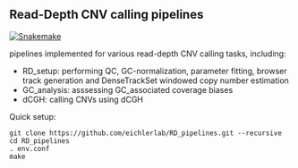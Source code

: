 ## Read-Depth CNV calling pipelines

[![Snakemake](https://img.shields.io/badge/snakemake-≥3.5.4-brightgreen.svg?style=flat-square)](http://snakemake.bitbucket.org)

pipelines implemented for various read-depth CNV calling tasks, including:

* RD_setup: performing QC, GC-normalization, parameter fitting, browser track generation and DenseTrackSet windowed copy number estimation
* GC_analysis: asssessing GC_associated coverage biases
* dCGH: calling CNVs using dCGH

Quick setup:
```
git clone https://github.com/eichlerlab/RD_pipelines.git --recursive
cd RD_pipelines
. env.conf
make
```
